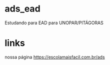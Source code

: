 # ads_ead
Estudando para EAD para UNOPAR/PITÁGORAS

# links

nossa página https://escolamaisfacil.com.br/ads